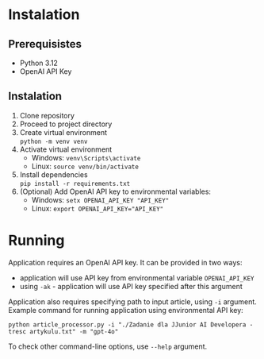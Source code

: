 # Instalation
## Prerequisistes
- Python 3.12
- OpenAI API Key

## Instalation
1. Clone repository
2. Proceed to project directory
3. Create virtual environment\
    `python -m venv venv`
4. Activate virtual environment
   - Windows: `venv\Scripts\activate`
   - Linux: `source venv/bin/activate`
5. Install dependencies\
`pip install -r requirements.txt`
6. (Optional) Add OpenAI API key to environmental variables:
   - Windows: `setx OPENAI_API_KEY "API_KEY"`
   - Linux: `export OPENAI_API_KEY="API_KEY"`

# Running
Application requires an OpenAI API key. It can be provided in two ways:

- application will use API key from environmental variable `OPENAI_API_KEY`
- using `-ak` - application will use API key specified after this argument

Application also requires specifying path to input article, using `-i` argument.\
Example command for running application using environmental API key:

`python article_processor.py -i "./Zadanie dla JJunior AI Developera - tresc artykulu.txt" -m "gpt-4o"`

To check other command-line options, use `--help` argument.